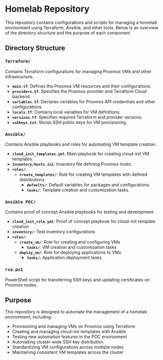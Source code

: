 # Homelab Repository

This repository contains configurations and scripts for managing a homelab environment using Terraform, Ansible, and other tools. Below is an overview of the directory structure and the purpose of each component.

## Directory Structure

### `Terraform/`

Contains Terraform configurations for managing Proxmox VMs and other infrastructure.

- **`main.tf`**: Defines the Proxmox VM resources and their configurations.
- **`providers.tf`**: Specifies the Proxmox provider and Terraform Cloud backend.
- **`variables.tf`**: Declares variables for Proxmox API credentials and other configurations.
- **`locals.tf`**: Contains local variables for VM definitions.
- **`versions.tf`**: Specifies required Terraform and provider versions.
- **`sshkeys.txt`**: Stores SSH public keys for VM provisioning.

### `Ansible/`

Contains Ansible playbooks and roles for automating VM template creation.

- **`cloud_init_templates.yml`**: Main playbook for creating cloud-init VM templates.
- **`inventory/hosts.ini`**: Inventory file defining Proxmox hosts.
- **`roles/`**:
  - **`create_templates/`**: Role for creating VM templates with defined distributions.
    - **`defaults/`**: Default variables for packages and configurations.
    - **`tasks/`**: Template creation and customization tasks.

### `Ansible POC/`

Contains proof of concept Ansible playbooks for testing and development.

- **`cloud_init_role.yml`**: Proof of concept playbook for cloud-init template creation
- **`inventory/`**: Test inventory configurations
- **`roles/`**:
  - **`create_vm/`**: Role for creating and configuring VMs
    - **`tasks/`**: VM creation and customization tasks
  - **`deploy_vm/`**: Role for deploying applications to VMs
    - **`tasks/`**: Application deployment tasks

### `rsa.ps1`

PowerShell script for transferring SSH keys and updating certificates on Proxmox nodes.

## Purpose

This repository is designed to automate the management of a homelab environment, including:

- Provisioning and managing VMs on Proxmox using Terraform
- Creating and managing cloud-init templates with Ansible
- Testing new automation features in the POC environment
- Automating cluster-wide SSH key distribution
- Standardizing VM configurations across multiple nodes
- Maintaining consistent VM templates across the cluster
